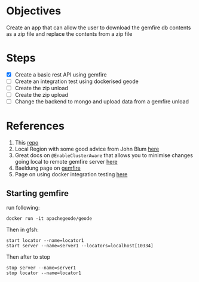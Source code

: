 # Objectives

Create an app that can allow the user to download the gemfire db contents as a zip file and replace the contents from a
zip file

# Steps

- [x] Create a basic rest API using gemfire
- [ ] Create an integration test using dockerised geode
- [ ] Create the zip unload
- [ ] Create the zip upload
- [ ] Change the backend to mongo and upload data from a gemfire unload

# References

1. This [repo](https://github.com/edoatley/gemfire-extract)
1. Local Region with some good advice from John Blum [here](https://stackoverflow.com/questions/51929922/how-to-define-persistence-on-local-pivotal-gemfire-region)
1. Great docs on `@EnableClusterAware` that allows you to minimise changes going local to remote gemfire server [here](https://docs.spring.io/spring-boot-data-geode-build/current/reference/html5/guides/getting-started.html#spring-geode-samples-getting-started-run-app-locally)
1. Baeldung page on [gemfire](https://www.baeldung.com/spring-data-gemfire)
1. Page on using docker integration testing [here](https://info.michael-simons.eu/2017/11/20/integration-testing-with-docker-compose-gradle-and-spring-boot/)

## Starting gemfire

run following:

```shell
docker run -it apachegeode/geode   
```

Then in gfsh:

```shell
start locator --name=locator1
start server --name=server1 --locators=localhost[10334]
```

Then after to stop

```shell
stop server --name=server1
stop locator --name=locator1
```